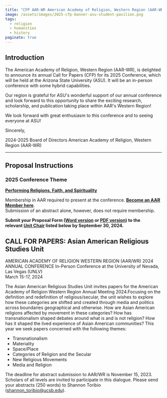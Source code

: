 ```yaml
---
title: "CFP AAR-WR American Academy of Religion, Western Region (AAR-WR)"
image: /assets/images/2025-cfp-banner-asu-student-pavilion.png
tags:
  - religion
  - humanities
  - history
paginate: true   
---
```

Introduction
------------

The American Academy of Religion, Western Region (AAR-WR), is delighted to announce its annual Call for Papers (CFP) for its 2025 Conference, which will be held at the Arizona State University (ASU). It will be an in-person conference with some hybrid capabilities.

Our region is grateful for ASU's wonderful support of our annual conference and look forward to this opportunity to share the exciting research, scholarship, and publication taking place within AAR's Western Region!

We look forward with great enthusiasm to this conference and to seeing everyone at ASU!

Sincerely,

2024-2025 Board of Directors
American Academy of Religion, Western Region (AAR-WR)

* * * * *

Proposal Instructions
---------------------

### **2025 Conference Theme**
**[Performing Religions, Faith, and Spirituality](https://www.aarwr.com/conference-themes.html)**

Membership in AAR required to present at the conference. **[Become an AAR Member here](https://aarweb.org/AARMBR/AARMBR/Membership.aspx)**.\
​Submission of an abstract alone, however, does not require membership.

**Submit your Proposal Form ([Word version](https://www.aarwr.com/uploads/2/0/4/2/20420409/aar-wr_proposal_form__fillable_word__-_20240624.docx) or [PDF version](https://www.aarwr.com/uploads/2/0/4/2/20420409/aar-wr_proposal_form__fillable_pdf__-_20240624.pdf)) to the relevant [Unit Chair](https://www.aarwr.com/units.html) listed below by September 30, 2024.**

## CALL FOR PAPERS: Asian American Religious Studies Unit

AMERICAN ACADEMY OF RELIGION WESTERN REGION (AAR/WR) 2024 ANNUAL CONFERENCE In-Person Conference at the University of Nevada, Las Vegas (UNLV)\
March 15-17, 2024

The Asian American Religious Studies Unit invites papers for the American Academy of Religion Western Region Annual Meeting 2024.Focusing on the definition and redefinition of religious/secular, the unit wishes to explore how these categories are shifted and created through media and politics across boundaries geographical and otherwise. How are Asian American religions affected by movement in these categories? How has transnationalism shaped debates around what is and is not religion? How has it shaped the lived experience of Asian American communities? This year we seek papers concerned with the following themes:

- Transnationalism
- Materiality
- Space/Place
- Categories of Religion and the Secular
- New Religious Movements
- Media and Religion

The deadline for abstract submission to AAR/WR is November 15, 2023. Scholars of all levels are invited to participate in this dialogue. Please send your abstracts (250 words) to Shannon Toribio (shannon_toribio@ucsb.edu).